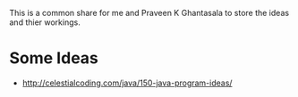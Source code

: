 This is a common share for me and Praveen K Ghantasala to store the ideas and thier workings.

Some Ideas
==========
* http://celestialcoding.com/java/150-java-program-ideas/
